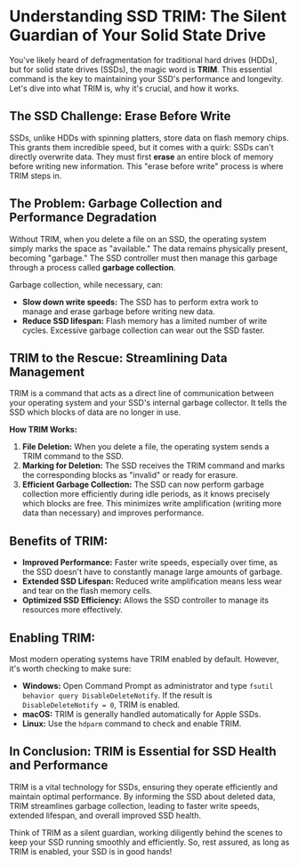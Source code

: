 # Understanding SSD TRIM: The Silent Guardian of Your Solid State Drive

You've likely heard of defragmentation for traditional hard drives (HDDs), but for solid state drives (SSDs), the magic word is **TRIM**. This essential command is the key to maintaining your SSD's performance and longevity. Let's dive into what TRIM is, why it's crucial, and how it works.

## The SSD Challenge: Erase Before Write

SSDs, unlike HDDs with spinning platters, store data on flash memory chips. This grants them incredible speed, but it comes with a quirk: SSDs can't directly overwrite data. They must first **erase** an entire block of memory before writing new information. This "erase before write" process is where TRIM steps in.

## The Problem: Garbage Collection and Performance Degradation

Without TRIM, when you delete a file on an SSD, the operating system simply marks the space as "available." The data remains physically present, becoming "garbage." The SSD controller must then manage this garbage through a process called **garbage collection**.

Garbage collection, while necessary, can:

* **Slow down write speeds:** The SSD has to perform extra work to manage and erase garbage before writing new data.
* **Reduce SSD lifespan:** Flash memory has a limited number of write cycles. Excessive garbage collection can wear out the SSD faster.

## TRIM to the Rescue: Streamlining Data Management

TRIM is a command that acts as a direct line of communication between your operating system and your SSD's internal garbage collector. It tells the SSD which blocks of data are no longer in use.

**How TRIM Works:**

1. **File Deletion:** When you delete a file, the operating system sends a TRIM command to the SSD.
2. **Marking for Deletion:** The SSD receives the TRIM command and marks the corresponding blocks as "invalid" or ready for erasure.
3. **Efficient Garbage Collection:** The SSD can now perform garbage collection more efficiently during idle periods, as it knows precisely which blocks are free. This minimizes write amplification (writing more data than necessary) and improves performance.

## Benefits of TRIM:

* **Improved Performance:** Faster write speeds, especially over time, as the SSD doesn't have to constantly manage large amounts of garbage.
* **Extended SSD Lifespan:** Reduced write amplification means less wear and tear on the flash memory cells.
* **Optimized SSD Efficiency:** Allows the SSD controller to manage its resources more effectively.

## Enabling TRIM:

Most modern operating systems have TRIM enabled by default. However, it's worth checking to make sure:

* **Windows:** Open Command Prompt as administrator and type `fsutil behavior query DisableDeleteNotify`. If the result is `DisableDeleteNotify = 0`, TRIM is enabled.
* **macOS:** TRIM is generally handled automatically for Apple SSDs.
* **Linux:** Use the `hdparm` command to check and enable TRIM.

## In Conclusion: TRIM is Essential for SSD Health and Performance

TRIM is a vital technology for SSDs, ensuring they operate efficiently and maintain optimal performance. By informing the SSD about deleted data, TRIM streamlines garbage collection, leading to faster write speeds, extended lifespan, and overall improved SSD health.

Think of TRIM as a silent guardian, working diligently behind the scenes to keep your SSD running smoothly and efficiently. So, rest assured, as long as TRIM is enabled, your SSD is in good hands!